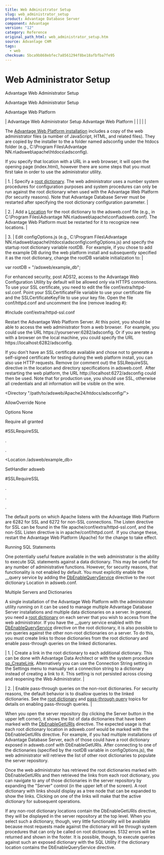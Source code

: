 ```yaml
---
title: Web Administrator Setup
slug: web_administrator_setup
product: Advantage Database Server
component: Advantage
version: "12"
category: Reference
original_path_html: web_administrator_setup.htm
source: Advantage CHM
tags:
  - web
checksum: 5bca9b868ebfec7a8561294f8be18afbfba7fe95
---
```


# Web Administrator Setup

Advantage Web Administrator Setup

Advantage Web Administrator Setup

Advantage Web Platform

| Advantage Web Administrator Setup  Advantage Web Platform |  |  |  |  |

The [Advantage Web Platform installation](web_installing_the_awp.md) includes a copy of the web administrator files (a number of JavaScript, HTML, and related files). They are copied by the installer to the a folder named adsconfig under the htdocs folder (e.g., C:\Program Files\Advantage NN.n\adsweb\apache\htdocs\adsconfig).

If you specify that location with a URL in a web browser, it will open the opening page (index.html), however there are some steps that you must first take in order to use the administrator utility.

| 1. | Specify a [root dictionary](master_root_dictionary.md). The web administrator uses a number system procedures for configuration purposes and system procedures can only be run against the root dictionary when used with the Advantage Web Platform (for security reasons). Note that Advantage Database Server must be restarted after specifying the root dictionary configuration parameter. |

| 2. | Add a [Location](web_installing_the_awp.md) for the root dictionary to the adsweb.conf file (e.g., in C:\Program Files\Advantage NN.n\adsweb\apache\conf\adsweb.conf). The Advantage Web Platform must be restarted for it to recognize new locations. |

| 3. | Edit configOptions.js (e.g., C:\Program Files\Advantage NN.n\adsweb\apache\htdocs\adsconfig\configOptions.js) and specify the startup root dictionary variable rootDB.  For example, if you chose to add the example DB during the web platform install and subsequently specified it as the root dictionary, change the rootDB variable initialization to: |

var rootDB = "/adsweb/example\_db";

For enhanced security, post ADS12, access to the Advantage Web Configuration Utility by default will be allowed only via HTTPS connections. To use your SSL certificate, you need to edit the file conf/extra/httpd-ssl.conf. Point your SSLCertificateFile variable to use your certificate file and the SSLCertificateKeyFile to use your key file. Open the file conf/httpd.conf and uncomment the line (remove leading #):

#Include conf/extra/httpd-ssl.conf

Restart the Advantage Web Platform Server. At this point, you should be able to access the web administrator from a web browser.  For example, you could use the URL https://yourserver:6282/adsconfig. Or if you are testing with a browser on the local machine, you could specify the URL https://localhost:6282/adsconfig.

If you don't have an SSL certificate available and chose not to generate a self-signed certificate for testing during the web platform install, you can also use HTTP requests. Remove (or comment out) the SSLRequireSSL directive in the location and directory specifications in adsweb.conf.  After restarting the web platform, the URL http://localhost:6272/adsconfig could then be used. Note that for production use, you should use SSL, otherwise all credentials and all information will be visible on the wire.

<Directory "/path/to/adsweb/Apache24/htdocs/adsconfig/">

AllowOverride None

Options None

Require all granted

#SSLRequireSSL

</Directory>

.

.

<Location /adsweb/example\_db>

SetHandler adsweb

#SSLRequireSSL

.

.

.

</Location>

The default ports on which Apache listens with the Advantage Web Platform are 6282 for SSL and 6272 for non-SSL connections. The Listen directive for SSL can be found in the file apache/conf/extra/httpd-ssl.conf, and the non-SSL Listen directive is in apache/conf/httpd.conf.  If you change these, restart the Advantage Web Platform (Apache) for the change to take effect.

Running SQL Statements

One potentially useful feature available in the web administrator is the ability to execute SQL statements against a data dictionary. This may be useful for any number of administrative functions. However, for security reasons, that functionality is not enabled by default. You must explicitly enable the \_\_query service by adding the [DbEnableQueryService](web_installing_the_awp.md) directive to the root dictionary Location in adsweb.conf.

Multiple Servers and Dictionaries

A single installation of the Advantage Web Platform with the administrator utility running on it can be used to manage multiple Advantage Database Server installations and multiple data dictionaries on a server. In general, you need a [root dictionary](master_root_dictionary.md) on each server that you wish to access from the web administrator. If you have the \_\_query service enabled with the [DbEnableQueryService](web_installing_the_awp.md) directive on the root dictionary, it is also possible to run queries against the other non-root dictionaries on a server. To do this, you must create links to those dictionaries from the root dictionary and enable pass-through queries on the linked dictionaries.

| 1. | Create a link in the root dictionary to each additional dictionary. This can be done with Advantage Data Architect or with the system procedure [sp\_CreateLink](master_sp_createlink.md). Alternatively you can use the Connection String setting in the Settings menu to manually set a connection string to a dictionary instead of creating a link to it. This setting is not persisted across closing and reopening the Web Administrator. |

| 2. | Enable pass-through queries on the non-root dictionaries. For security reasons, the default behavior is to disallow queries to the linked dictionaries. See the [root dictionary](master_root_dictionary.md) and [pass-through query](web_pass_through_queries.md) topics for details on enabling pass-through queries. |

When you open the server repository (by clicking the Server button in the upper left corner), it shows the list of data dictionaries that have been marked with the [DbEnableGetURIs](web_installing_the_awp.md) directive. The expected usage is that each root dictionary location in adsweb.conf would be marked with the DbEnableGetURIs directive. For example, if you had multiple installations of Advantage Database Server, each of those could have a root dictionary exposed in adsweb.conf with DbEnableGetURIs. After connecting to one of the dictionaries (specified by the rootDB variable in configOptions.js), the web administrator will retrieve the list of other root dictionaries to populate the server repository.

Once the web administrator has retrieved the root dictionaries marked with DbEnableGetURIs and then retrieved the links from each root dictionary, you can navigate to any of those dictionaries in the server repository by expanding the "Server" control (in the upper left of the screen). A root dictionary with links should display as a tree node that can be expanded to show the links. Clicking on one of the links will make that the active dictionary for subsequent operations.

If any non-root dictionary locations contain the DbEnableGetURIs directive, they will be displayed in the server repository at the top level. When you select such a dictionary, though, very little functionality will be available because most requests made against the dictionary will be through system procedures that can only be called on root dictionaries. 5132 errors will be returned and shown in the footer. It is possible, though, to execute queries against such an exposed dictionary with the SQL Utility if the dictionary location contains the DbEnableQueryService directive.
